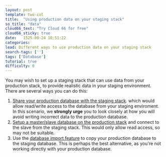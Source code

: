 ```yaml
---
layout: post
template: two-col
title:  "Using production data on your staging stack"
so_title: "data"
cloud66_text: "Try Cloud 66 for free"
cloud66_sticky: true
date:   1525-09-24 10:51:22
categories: 
lead: Different ways to use production data on your staging stack
search-tags: ['']
tags: ['Database']
tutorial: true
difficulty: 0
---
```


You may wish to set up a staging stack that can use data from your production stack, to provide realistic data in your staging environment. There are several ways you can do this:

<ol class="article-list">
<li><a href="#">Share your production database with the staging stack</a>. which would allow read/write access to the database from your staging enviroment. In this scenario, we <b>strongly urge</b> you to look closely at how you will avoid writing incorrect data to the production database.</li>
<li><a href="#">Setup a master/slave database on the production stack</a> and connect to the slave from the staging stack. This would only allow read access, so may not be suitable.</li>
<li>Use the <a href="#">database import feature</a> to copy your production database to the staging database. This is perhaps the best alternative, as you're not working directly with your production database.</li>
</ol>